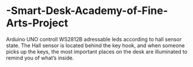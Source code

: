 # -Smart-Desk-Academy-of-Fine-Arts-Project

Arduino UNO controll WS2812B adressable leds according to hall sensor state. The Hall sensor is located behind the key hook, and when someone picks up the keys, the most important places on the desk are illuminated to remind you of what’s inside.
